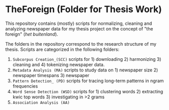 # TheForeign (Folder for Thesis Work)

This repository contains (mostly) scripts for normalizing, cleaning and analyzing newspaper data for my thesis project on the concept of "the foreign" (_het buitenland_).

The folders in the repository correspond to the research structure of my thesis. Scripts are categorized in the following folders:
1. `Subcorpus Creation_(SCC)`   scripts for 1) downloading 2) harmonizing 3) cleaning and 4) tokenizing newspaper data.
2. `Metadata Analysis (MA)` scripts to study data on 1) newspaper size 2) newspaper timespans 3) newspaper 
3. `Pattern Detection_ (PD)` scripts for tracing long-term patterns in ngram frequencies
4. `Word Sense Detection (WSD)` scripts for 1) clustering words 2) extracting kwic top words 3) investigating in >2 grams
5. `Association Analysis (AA)` 
